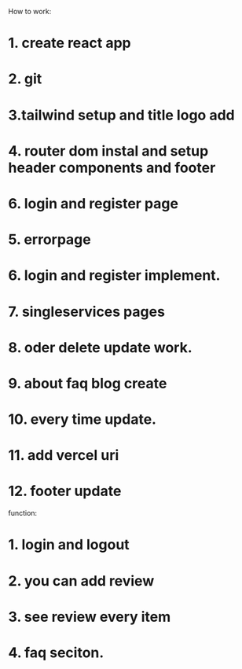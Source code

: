 
How to work:

# 1. create react app
# 2. git 
# 3.tailwind setup and title logo add
# 4. router dom instal and setup header components and footer
# 6. login and register page
# 5. errorpage
# 6. login and register implement.
# 7. singleservices pages 
# 8. oder delete update work.
# 9. about faq blog create 
# 10. every time update.
# 11. add vercel uri
# 12. footer update

function:
# 1. login and logout 
# 2. you can add review
# 3. see review every item
# 4. faq seciton.

